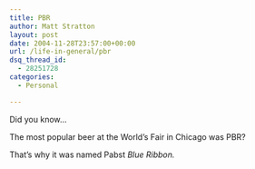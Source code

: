 ```yaml
---
title: PBR
author: Matt Stratton
layout: post
date: 2004-11-28T23:57:00+00:00
url: /life-in-general/pbr
dsq_thread_id:
  - 28251728
categories:
  - Personal

---
```

Did you know&#8230;

The most popular beer at the World&#8217;s Fair in Chicago was PBR?

That&#8217;s why it was named Pabst _Blue Ribbon._